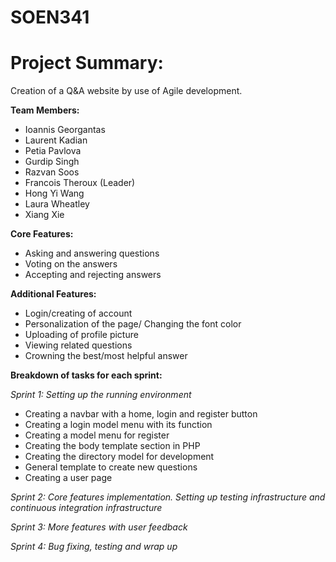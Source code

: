 # SOEN341


# **Project Summary:** 

Creation of a Q&A website by use of Agile development.



**Team Members:**
- Ioannis Georgantas
- Laurent Kadian
- Petia Pavlova
- Gurdip Singh
- Razvan Soos
- Francois Theroux (Leader) 
- Hong Yi Wang
- Laura Wheatley
- Xiang Xie 


**Core Features:**
- Asking and answering questions
- Voting on the answers
- Accepting and rejecting answers

**Additional Features:**
- Login/creating of account
- Personalization of the page/ Changing the font color
- Uploading of profile picture
- Viewing related questions 
- Crowning the best/most helpful answer 

**Breakdown of tasks for each sprint:**

*Sprint 1: Setting up the running environment*
- Creating a navbar with a home, login and register button
- Creating a login model menu with its function
- Creating a model menu for register
- Creating the body template section in PHP
- Creating the directory model for development
- General template to create new questions
- Creating a user page
      
*Sprint 2: Core features implementation. Setting up testing infrastructure and continuous integration infrastructure*

*Sprint 3: More features with user feedback*
  
*Sprint 4: Bug fixing, testing and wrap up*
